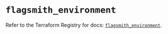 # `flagsmith_environment`

Refer to the Terraform Registry for docs: [`flagsmith_environment`](https://registry.terraform.io/providers/flagsmith/flagsmith/0.9.1/docs/resources/environment).

